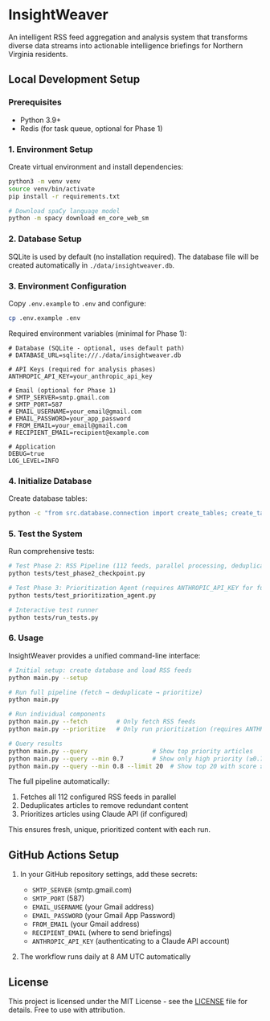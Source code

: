 # InsightWeaver

An intelligent RSS feed aggregation and analysis system that transforms diverse data streams into actionable intelligence briefings for Northern Virginia residents.

## Local Development Setup

### Prerequisites
- Python 3.9+
- Redis (for task queue, optional for Phase 1)

### 1. Environment Setup

Create virtual environment and install dependencies:
```bash
python3 -m venv venv
source venv/bin/activate
pip install -r requirements.txt

# Download spaCy language model
python -m spacy download en_core_web_sm
```

### 2. Database Setup

SQLite is used by default (no installation required). The database file will be created automatically in `./data/insightweaver.db`.

### 3. Environment Configuration

Copy `.env.example` to `.env` and configure:
```bash
cp .env.example .env
```

Required environment variables (minimal for Phase 1):
```env
# Database (SQLite - optional, uses default path)
# DATABASE_URL=sqlite:///./data/insightweaver.db

# API Keys (required for analysis phases)
ANTHROPIC_API_KEY=your_anthropic_api_key

# Email (optional for Phase 1)
# SMTP_SERVER=smtp.gmail.com
# SMTP_PORT=587
# EMAIL_USERNAME=your_email@gmail.com
# EMAIL_PASSWORD=your_app_password
# FROM_EMAIL=your_email@gmail.com
# RECIPIENT_EMAIL=recipient@example.com

# Application
DEBUG=true
LOG_LEVEL=INFO
```

### 4. Initialize Database

Create database tables:
```bash
python -c "from src.database.connection import create_tables; create_tables()"
```

### 5. Test the System

Run comprehensive tests:
```bash
# Test Phase 2: RSS Pipeline (112 feeds, parallel processing, deduplication)
python tests/test_phase2_checkpoint.py

# Test Phase 3: Prioritization Agent (requires ANTHROPIC_API_KEY for full functionality)
python tests/test_prioritization_agent.py

# Interactive test runner
python tests/run_tests.py
```

### 6. Usage

InsightWeaver provides a unified command-line interface:

```bash
# Initial setup: create database and load RSS feeds
python main.py --setup

# Run full pipeline (fetch → deduplicate → prioritize)
python main.py

# Run individual components
python main.py --fetch        # Only fetch RSS feeds
python main.py --prioritize   # Only run prioritization (requires ANTHROPIC_API_KEY)

# Query results
python main.py --query                  # Show top priority articles
python main.py --query --min 0.7        # Show only high priority (≥0.7)
python main.py --query --min 0.8 --limit 20  # Show top 20 with score ≥0.8
```

The full pipeline automatically:
1. Fetches all 112 configured RSS feeds in parallel
2. Deduplicates articles to remove redundant content
3. Prioritizes articles using Claude API (if configured)

This ensures fresh, unique, prioritized content with each run.

## GitHub Actions Setup

1. In your GitHub repository settings, add these secrets:
   - `SMTP_SERVER` (smtp.gmail.com)
   - `SMTP_PORT` (587)
   - `EMAIL_USERNAME` (your Gmail address)
   - `EMAIL_PASSWORD` (your Gmail App Password)
   - `FROM_EMAIL` (your Gmail address)
   - `RECIPIENT_EMAIL` (where to send briefings)
   - `ANTHROPIC_API_KEY` (authenticating to a Claude API account)

2. The workflow runs daily at 8 AM UTC automatically


## License

This project is licensed under the MIT License - see the [LICENSE](LICENSE) file for details. Free to use with attribution.

